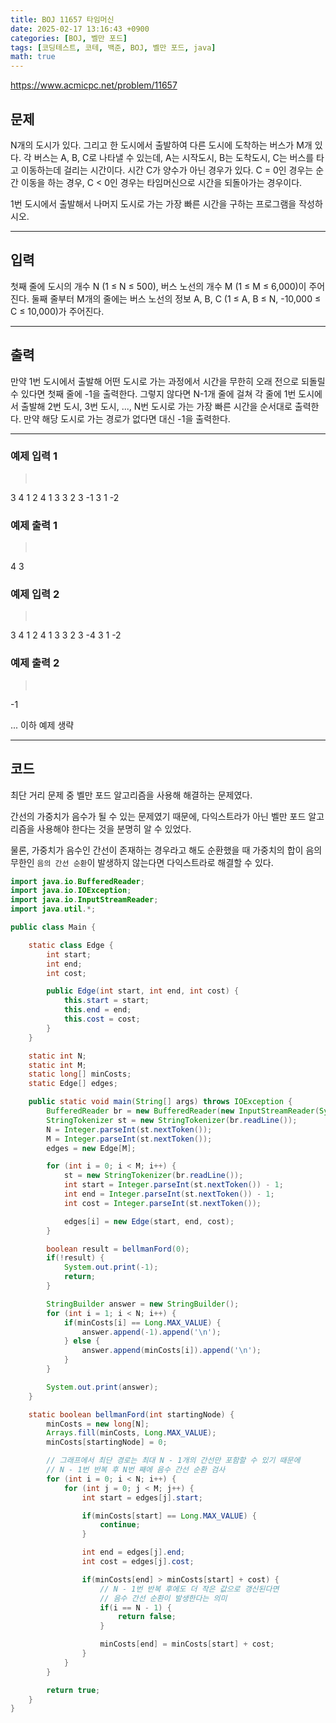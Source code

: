 ```yaml
---
title: BOJ 11657 타임머신
date: 2025-02-17 13:16:43 +0900
categories: [BOJ, 벨만 포드]
tags: [코딩테스트, 코테, 백준, BOJ, 벨만 포드, java]
math: true
---
```


<https://www.acmicpc.net/problem/11657>

## 문제
N개의 도시가 있다. 그리고 한 도시에서 출발하여 다른 도시에 도착하는 버스가 M개 있다. 각 버스는 A, B, C로 나타낼 수 있는데, A는 시작도시, B는 도착도시, C는 버스를 타고 이동하는데 걸리는 시간이다. 시간 C가 양수가 아닌 경우가 있다. C = 0인 경우는 순간 이동을 하는 경우, C < 0인 경우는 타임머신으로 시간을 되돌아가는 경우이다.

1번 도시에서 출발해서 나머지 도시로 가는 가장 빠른 시간을 구하는 프로그램을 작성하시오.

---
## 입력
첫째 줄에 도시의 개수 N (1 ≤ N ≤ 500), 버스 노선의 개수 M (1 ≤ M ≤ 6,000)이 주어진다. 둘째 줄부터 M개의 줄에는 버스 노선의 정보 A, B, C (1 ≤ A, B ≤ N, -10,000 ≤ C ≤ 10,000)가 주어진다.

---
## 출력
만약 1번 도시에서 출발해 어떤 도시로 가는 과정에서 시간을 무한히 오래 전으로 되돌릴 수 있다면 첫째 줄에 -1을 출력한다. 그렇지 않다면 N-1개 줄에 걸쳐 각 줄에 1번 도시에서 출발해 2번 도시, 3번 도시, ..., N번 도시로 가는 가장 빠른 시간을 순서대로 출력한다. 만약 해당 도시로 가는 경로가 없다면 대신 -1을 출력한다.

---
### 예제 입력 1
> <pre>
3 4
1 2 4
1 3 3
2 3 -1
3 1 -2
> </pre>

### 예제 출력 1
> <pre>
4
3
> </pre>

### 예제 입력 2
> <pre>
3 4
1 2 4
1 3 3
2 3 -4
3 1 -2
> </pre>

### 예제 출력 2
> <pre>
-1
> </pre>

... 이하 예제 생략

---
## 코드
최단 거리 문제 중 벨만 포드 알고리즘을 사용해 해결하는 문제였다.

간선의 가중치가 음수가 될 수 있는 문제였기 때문에, 다익스트라가 아닌 벨만 포드 알고리즘을 사용해야 한다는 것을 분명히 알 수 있었다.

물론, 가중치가 음수인 간선이 존재하는 경우라고 해도 순환했을 때 가중치의 합이 음의 무한인 `음의 간선 순환`이 발생하지 않는다면 다익스트라로 해결할 수 있다.

```java
import java.io.BufferedReader;
import java.io.IOException;
import java.io.InputStreamReader;
import java.util.*;

public class Main {

    static class Edge {
        int start;
        int end;
        int cost;

        public Edge(int start, int end, int cost) {
            this.start = start;
            this.end = end;
            this.cost = cost;
        }
    }

    static int N;
    static int M;
    static long[] minCosts;
    static Edge[] edges;

    public static void main(String[] args) throws IOException {
        BufferedReader br = new BufferedReader(new InputStreamReader(System.in));
        StringTokenizer st = new StringTokenizer(br.readLine());
        N = Integer.parseInt(st.nextToken());
        M = Integer.parseInt(st.nextToken());
        edges = new Edge[M];

        for (int i = 0; i < M; i++) {
            st = new StringTokenizer(br.readLine());
            int start = Integer.parseInt(st.nextToken()) - 1;
            int end = Integer.parseInt(st.nextToken()) - 1;
            int cost = Integer.parseInt(st.nextToken());

            edges[i] = new Edge(start, end, cost);
        }

        boolean result = bellmanFord(0);
        if(!result) {
            System.out.print(-1);
            return;
        }

        StringBuilder answer = new StringBuilder();
        for (int i = 1; i < N; i++) {
            if(minCosts[i] == Long.MAX_VALUE) {
                answer.append(-1).append('\n');
            } else {
                answer.append(minCosts[i]).append('\n');
            }
        }

        System.out.print(answer);
    }

    static boolean bellmanFord(int startingNode) {
        minCosts = new long[N];
        Arrays.fill(minCosts, Long.MAX_VALUE);
        minCosts[startingNode] = 0;

        // 그래프에서 최단 경로는 최대 N - 1개의 간선만 포함할 수 있기 때문에
        // N - 1번 반복 후 N번 째에 음수 간선 순환 검사
        for (int i = 0; i < N; i++) {
            for (int j = 0; j < M; j++) {
                int start = edges[j].start;

                if(minCosts[start] == Long.MAX_VALUE) {
                    continue;
                }

                int end = edges[j].end;
                int cost = edges[j].cost;

                if(minCosts[end] > minCosts[start] + cost) {
                    // N - 1번 반복 후에도 더 작은 값으로 갱신된다면
                    // 음수 간선 순환이 발생한다는 의미
                    if(i == N - 1) {
                        return false;
                    }

                    minCosts[end] = minCosts[start] + cost;
                }
            }
        }

        return true;
    }
}
```

